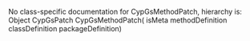 No class-specific documentation for CypGsMethodPatch, hierarchy is: 
Object
  CypGsPatch
    CypGsMethodPatch( isMeta methodDefinition classDefinition packageDefinition)
